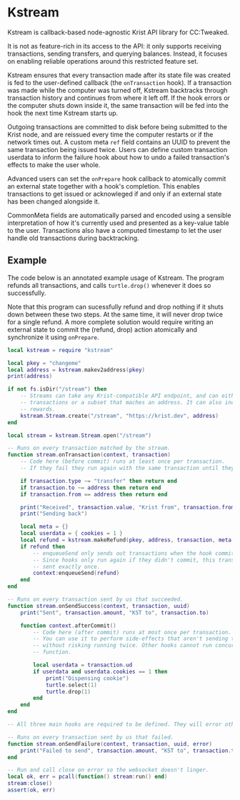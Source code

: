 # Kstream

Kstream is callback-based node-agnostic Krist API library for CC:Tweaked.

It is not as feature-rich in its access to the API: it only supports receiving
transactions, sending transfers, and querying balances. Instead, it focuses on enabling
reliable operations around this restricted feature set.

Kstream ensures that every transaction made after its state file was created is fed to
the user-defined callback (the `onTransaction` hook). If a transaction was made while
the computer was turned off, Kstream backtracks through transaction history and
continues from where it left off. If the hook errors or the computer shuts down inside
it, the same transaction will be fed into the hook the next time Kstream starts up.

Outgoing transactions are committed to disk before being submitted to the Krist node,
and are reissued every time the computer restarts or if the network times out. A custom
meta `ref` field contains an UUID to prevent the same transaction being issued twice.
Users can define custom transaction userdata to inform the failure hook about how to
undo a failed transaction's effects to make the user whole.

Advanced users can set the `onPrepare` hook callback to atomically commit an external
state together with a hook's completion. This enables transactions to get issued or
acknowleged if and only if an external state has been changed alongside it.

CommonMeta fields are automatically parsed and encoded using a sensible interpretation
of how it's currently used and presented as a key-value table to the user. Transactions
also have a computed timestamp to let the user handle old transactions during
backtracking.

## Example

The code below is an annotated example usage of Kstream. The program refunds all
transactions, and calls `turtle.drop()` whenever it does so successfully.

Note that this program can sucessfully refund and drop nothing if it shuts down between
these two steps. At the same time, it will never drop twice for a single refund. A more
complete solution would require writing an external state to commit the (refund, drop)
action atomically and synchronize it using `onPrepare`.

```lua
local kstream = require "kstream"

local pkey = "changeme"
local address = kstream.makev2address(pkey)
print(address)

if not fs.isDir("/stream") then
    -- Streams can take any Krist-compatible API endpoint, and can either report all
    -- transactions or a subset that maches an address. It can also include mining
    -- rewards.
    kstream.Stream.create("/stream", "https://krist.dev", address)
end

local stream = kstream.Stream.open("/stream")

-- Runs on every transaction matched by the stream.
function stream.onTransaction(context, transaction)
    -- Code here (before commit) runs at least once per transaction.
    -- If they fail they run again with the same transaction until they succeed.

    if transaction.type ~= "transfer" then return end
    if transaction.to ~= address then return end
    if transaction.from == address then return end

    print("Received", transaction.value, "Krist from", transaction.from)
    print("Sending back")

    local meta = {}
    local userdata = { cookies = 1 }
    local refund = kstream.makeRefund(pkey, address, transaction, meta, userdata)
    if refund then
        -- enqueueSend only sends out transactions when the hook commits.
        -- Since hooks only run again if they didn't commit, this transaction will get
        -- sent exactly once.
        context:enqueueSend(refund)
    end
end

-- Runs on every transaction sent by us that succeeded.
function stream.onSendSuccess(context, transaction, uuid)
    print("Sent", transaction.amount, "KST to", transaction.to)

    function context.afterCommit()
        -- Code here (after commit) runs at most once per transaction.
        -- You can use it to perform side-effects that aren't sending transactions
        -- without risking running twice. Other hooks cannot run concurrently to this
        -- function.

        local userdata = transaction.ud
        if userdata and userdata.cookies == 1 then
            print("Dispensing cookie")
            turtle.select(1)
            turtle.drop(1)
        end
    end
end

-- All three main hooks are required to be defined. They will error otherwise.

-- Runs on every transaction sent by us that failed.
function stream.onSendFailure(context, transaction, uuid, error)
    print("Failed to send", transaction.amount, "KST to", transaction.to)
end

-- Run and call close on error so the websocket doesn't linger.
local ok, err = pcall(function() stream:run() end)
stream:close()
assert(ok, err)
```
